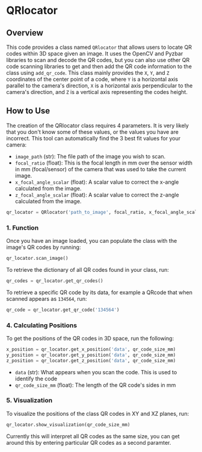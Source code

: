 # QRlocator

## Overview
This code provides a class named `QRlocator` that allows users to locate QR codes within 3D space given an image. It uses the OpenCV and Pyzbar libraries to scan and decode the QR codes, but you can also use other QR code scanning libraries to get and then add the QR code information to the class using `add_qr_code`. This class mainly provides the `X`, `Y`, and `Z` coordinates of the center point of a code, where `Y` is a horizontal axis parallel to the camera's direction, `X` is a horizontal axis perpendicular to the camera's direction, and `Z` is a vertical axis representing the codes height.


## How to Use

The creation of the QRlocator class requires 4 parameters. It is very likely that you don't know some of these values, or the values you have are incorrect. This tool can automatically find the 3 best fit values for your camera:

- `image_path` (str): The file path of the image you wish to scan.
- `focal_ratio` (float): This is the focal length in mm over the sensor width in mm (focal/sensor) of the camera that was used to take the current image.
- `x_focal_angle_scalar` (float): A scalar value to correct the x-angle calculated from the image.
- `z_focal_angle_scalar` (float): A scalar value to correct the z-angle calculated from the image.
```python
qr_locator = QRlocator('path_to_image', focal_ratio, x_focal_angle_scalar, z_focal_angle_scalar)
```

### 1. Function

Once you have an image loaded, you can populate the class with the image's QR codes by running:
```python
qr_locator.scan_image()
```

To retrieve the dictionary of all QR codes found in your class, run:
```python
qr_codes = qr_locator.get_qr_codes()
```

To retrieve a specific QR code by its data, for example a QRcode that when scanned appears as `134564`, run:

```python
qr_code = qr_locator.get_qr_code('134564')
```

### 4. Calculating Positions
To get the positions of the QR codes in 3D space, run the following:

```python
x_position = qr_locator.get_x_position('data', qr_code_size_mm)
y_position = qr_locator.get_y_position('data', qr_code_size_mm)
z_position = qr_locator.get_z_position('data', qr_code_size_mm)
```

- `data` (str): What appears when you scan the code. This is used to identify the code
- `qr_code_size_mm` (float): The length of the QR code's sides in mm

### 5. Visualization
To visualize the positions of the class QR codes in XY and XZ planes, run:

```python
qr_locator.show_visualization(qr_code_size_mm)
```
Currently this will interpret all QR codes as the same size, you can get around this by entering particular QR codes as a second paramter.

